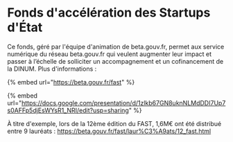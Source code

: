 # Fonds d'accélération des Startups d'État

Ce fonds, géré par l'équipe d'animation de beta.gouv.fr, permet aux service numérique du réseau beta.gouv.fr qui veulent augmenter leur impact et passer à l’échelle de solliciter un accompagnement et un cofinancement de la DINUM. Plus d'informations :

{% embed url="https://beta.gouv.fr/fast" %}

{% embed url="https://docs.google.com/presentation/d/1zlkb67GN8uknNLMdDDI7Up7s0AFFp5djEsWYsR1_NRI/edit?usp=sharing" %}

À titre d'exemple, lors de la 12ème édition du FAST, 1,6M€ ont été distribué entre 9 lauréats : https://beta.gouv.fr/fast/laur%C3%A9ats/12_fast.html

